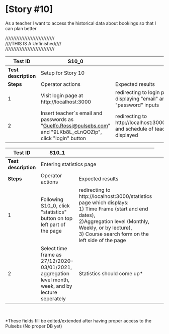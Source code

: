 # [Story #10]

As a teacher I want to access the historical data about bookings so that I can plan better

///////////////////////////////<br>
////THIS IS A Unfinished////<br>
///////////////////////////////<br>


| Test ID | S10_0 |  |
| --- | --- | --- |
| **Test description** <td colspan=2> Setup for Story 10 |
| **Steps** | Operator actions | Expected results |
| 1 | Visit login page at http://localhost:3000 | redirecting to login page displaying "email" and "password" inputs |
| 2 | Insert teacher`s email and passwords as "Guelfo.Rossi@pulsebs.com" and "9LKb8L_cLnQOZip", click "login" button | redirecting to http://localhost:3000/calendar and schedule of teacher is displayed|

| Test ID | S10_1 |  |
| --- | --- | --- |
| **Test description** <td colspan=2> Entering statistics page |
| **Steps** | Operator actions | Expected results |
| 1 | Following S10_0, click "statistics" button on top left part of the page | redirecting to http://localhost:3000/statistics page which displays:<br> 1) Time Frame (start and end dates), <br>2)Aggregation level (Monthly, Weekly, or by lecture), <br>3) Course search form on the left side of the page |
| 2 | Select time frame as 27/12/2020-03/01/2021, aggregation level month, week, and by lecture seperately | Statistics should come up* |

<br>


*These fields fill be edited/extended after having proper access to the Pulsebs (No proper DB yet)